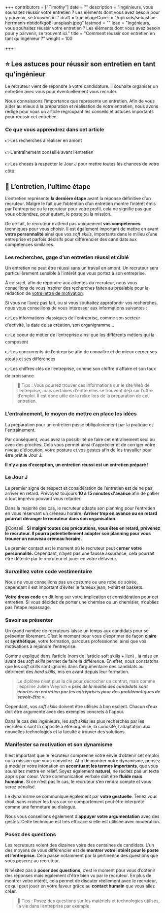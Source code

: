 +++
contributors = ["Timothy"]
date = ""
description = "Ingénieurs, vous souhaitez réussir votre entretien ? Les éléments dont vous avez besoin pour y parvenir, se trouvent ici."
draft = true
imageCover = "/uploads/sebastian-herrmann-nbtidofkgo8-unsplash.jpeg"
lastmod = ""
lead = "Ingénieurs, vous souhaitez réussir votre entretien ? Les éléments dont vous avez besoin pour y parvenir, se trouvent ici."
title = "Comment réussir son entretien en tant qu'ingénieur ?"
weight = 100

+++
## ⭐️ Les astuces pour réussir son entretien en tant qu'ingénieur

Le recruteur vient de répondre à votre candidature. Il souhaite organiser un entretien avec vous pour éventuellement vous recruter.

Nous connaissons l’importance que représente un entretien. Afin de vous aider au mieux à la préparation et réalisation de votre entretien, nous avons rédigé pour vous un article regroupant les conseils et astuces importants pour réussir cet entretien.

### Ce que vous apprendrez dans cet article

👉Les recherches à réaliser en amont

👉L'entraînement conseillé avant l’entretien

👉Les choses à respecter le Jour J pour mettre toutes les chances de votre côté

## 🤝 L’entretien, l’ultime étape

L’entretien représente **la dernière étape** avant la réponse définitive d’un recruteur. Malgré le fait que l’obtention d’un entretien montre l’intérêt émis par l’entreprise ou le recruteur pour votre profil, cela ne signifie pas que vous obtiendrez, pour autant, le poste ou la mission.

De ce fait, le recruteur n’attend pas uniquement **vos compétences** techniques pour vous choisir. Il est également important de mettre en avant **votre personnalité** ainsi que vos _soft skills_, importants dans le milieu d’une entreprise et parfois décisifs pour différencier des candidats aux compétences similaires.

### Les recherches, gage d’un entretien réussi et ciblé

Un entretien ne peut être réussi sans un travail en amont. Un recruteur sera particulièrement sensible à l’intérêt que vous portez à son entreprise.

À ce sujet, afin de répondre aux attentes du recruteur, nous vous conseillons de vous inspirer des recherches faites au préalable pour la rédaction de [votre lettre de motivation]().

Si vous ne l’avez pas fait, ou si vous souhaitez approfondir vos recherches, nous vous conseillons de vous intéresser aux informations suivantes :

👉Les informations classiques de l'entreprise, comme son secteur d'activité, la date de sa création, son organigramme...

👉Le coeur de métier de l’entreprise ainsi que les différents métiers qui la    composent

👉Les concurrents de l’entreprise afin de connaître et de mieux cerner ses atouts et ses différences

👉Les chiffres clés de l’entreprise, comme son chiffre d’affaire et son taux de croissance

> 🚀 Tips : Vous pourrez trouver ces informations sur le site Web de l’entreprise, mais certaines d'entre elles se trouvent déjà sur l’offre d’emploi. Il est donc utile de la relire lors de la préparation de cet entretien.

### L'entraînement, le moyen de mettre en place les idées

La préparation pour un entretien passe obligatoirement par la pratique et l'entraînement. 

Par conséquent, vous avez la possibilité de faire cet entraînement seul ou avec des proches. Cela vous permet ainsi d'apprécier et de corriger votre niveau d'élocution, votre posture et vos gestes afin de les travailler pour être prêt le Jour J.

**Il n’y a pas d’exception, un entretien réussi est un entretien préparé !**

### Le Jour J

Le premier signe de respect et considération de l’entretien est de ne pas arriver en retard. Prévoyez toujours **10 à 15 minutes d'avance** afin de pallier à  tout imprévu pouvant vous retarder.

Dans la majorité des cas, le recruteur adapte son planning pour l’entretien en vous réservant un créneau horaire. **Arriver trop en avance ou en retard pourrait déranger le recruteur dans son organisation.**

🧐Conseil : **Si malgré toutes ces précautions, vous êtes en retard, prévenez le recruteur. Il pourra potentiellement adapter son planning pour vous trouver un nouveau créneau horaire.**

Le premier contact est le moment où le recruteur peut c**erner votre personnalité.** Cependant, n’ayez pas une fausse assurance, cela pourrait être détecté par le recruteur et jouer en votre défaveur.

### Surveillez votre code vestimentaire

Nous ne vous conseillons pas un costume ou une robe de soirée, cependant il est important d’éviter le fameux jean, t-shirt et baskets.

**Votre dress code** en dit long sur votre implication et considération pour cet entretien. Si vous décidez de porter une chemise ou un chemisier, n’oubliez pas l’étape repassage.

### Savoir se présenter

Un grand nombre de recruteurs laisse un temps aux candidats pour se présenter librement. C’est le moment pour vous d’exprimer de façon **claire** et **synthétique**, votre formation, parcours professionnel ainsi que vos motivations à rejoindre l’entreprise.

Comme expliqué dans l’article (nom de l’article soft skills + lien) , la mise en avant des _soft skills_ permet de faire la différence. En effet, nous constatons que les _soft skills_ sont ignorés dans l’argumentaire des candidats au détriment des _hard skills_, mis en avant depuis leur formation.

> Le diplôme n’est plus la clé pour décrocher un contrat, mais comme l’exprime Julien Weyrich **_« près de la moitié des candidats sont écartés en entretien par les entreprises pour des problématiques de savoir-être »._**

Cependant, vos _soft skills_ doivent être utilisés à bon escient. Chacun d'eux doit être argumenté avec des exemples concrets à l'appui.

Dans le cas des ingénieurs, les _soft skills_ les plus recherchés par les recruteurs sont la capacité à être organisé, la curiosité, l’adaptation aux nouvelles technologies et la faculté à trouver des solutions.

### Manifester sa motivation et son dynamisme

Il est important que le recruteur comprenne votre envie d’obtenir cet emploi ou la mission que vous convoitez. Afin de montrer votre dynamisme, pensez à moduler votre intonation en **accentuant les termes importants**, que vous souhaitez mettre en relief. Soyez également **naturel**, ne récitez pas un texte appris par cœur. Votre communication verbale doit être **fluide mais humaine.** Si ce n’est pas le cas, le recruteur s’en rendra compte et vous serez pénalisé.

Le dynamisme se communique également par **votre gestuelle**. Tenez vous droit, sans croiser les bras car ce comportement peut être interprété comme une fermeture au dialogue.

Nous vous conseillons également d’**appuyer votre argumentation** avec des gestes. Cette technique est très efficace si elle est utilisée avec modération.

### Posez des questions

Les recruteurs voient des dizaines voire des centaines de candidats. L’un des moyens de vous différencier est de **montrer votre intérêt pour le poste et l’entreprise.** Cela passe notamment par la pertinence des questions que vous poserez au recruteur.

N’hésitez pas à **poser des questions**, c’est le moment pour vous d’obtenir des réponses mais également d'être bien vu par le recruteur. En plus de montrer votre intérêt, cela permet de discuter réellement avec le recruteur, ce qui peut jouer en votre faveur grâce au **contact humain** que vous allez créer.

> 🚀 Tips : Posez des questions sur les matériels et technologies utilisés, la vie dans l’entreprise par exemple.